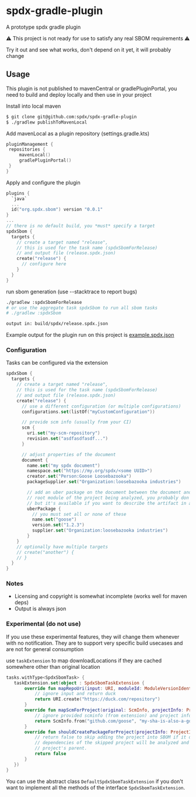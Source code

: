 # spdx-gradle-plugin
A prototype spdx gradle plugin

⚠ This project is not ready for use to satisfy any real SBOM requirements ⚠

Try it out and see what works, don't depend on it yet, it will probably change

## Usage
This plugin is not published to mavenCentral or gradlePluginPortal, you need to build and deploy
locally and then use in your project

Install into local maven
```bash
$ git clone git@github.com:spdx/spdx-gradle-plugin
$ ./gradlew publishToMavenLocal
```

Add mavenLocal as a plugin repository (settings.gradle.kts)
```kotlin
pluginManagement {
 repositories {
     mavenLocal()
     gradlePluginPortal()
 }
}
```

Apply and configure the plugin
```kotlin
plugins {
  `java`
  ...
  id("org.spdx.sbom") version "0.0.1"
}
...
// there is no default build, you *must* specify a target
spdxSbom {
  targets {
    // create a target named "release",
    // this is used for the task name (spdxSbomForRelease)
    // and output file (release.spdx.json)
    create("release") {
      // configure here
    }
  }
}
```

run sbom generation (use --stacktrace to report bugs)
```bash
./gradlew :spdxSbomForRelease
# or use the aggregate task spdxSbom to run all sbom tasks
# ./gradlew :spdxSbom

output in: build/spdx/release.spdx.json
```

Example output for the plugin run on this project is [example.spdx.json](example.spdx.json)

### Configuration

Tasks can be configured via the extension
```kotlin
spdxSbom {
  targets {
    // create a target named "release",
    // this is used for the task name (spdxSbomForRelease)
    // and output file (release.spdx.json)
    create("release") {
      // use a different configuration (or multiple configurations)
      configurations.set(listOf("myCustomConfiguration"))

      // provide scm info (usually from your CI)
      scm {
        uri.set("my-scm-repository")
        revision.set("asdfasdfasdf...")
      }

      // adjust properties of the document
      document {
        name.set("my spdx document")
        namespace.set("https://my.org/spdx/<some UUID>")
        creator.set("Person:Goose Loosebazooka")
        packageSupplier.set("Organization:loosebazooka industries")

        // add an uber package on the document between the document and the
        // root module of the project being analyzed, you probably don't need this
        // but it's available if you want to describe the artifact in a special way
        uberPackage {
          // you must set all or none of these
          name.set("goose")
          version.set("1.2.3")
          supplier.set("Organization:loosebazooka industries")
        }
    }
    // optionally have multiple targets
    // create("another") {
    // }
  }
}
```

### Notes
- Licensing and copyright is somewhat incomplete (works well for maven deps)
- Output is always json

### Experimental (do not use)

If you use these experimental features, they will change them whenever with no notification. They are
to support very specific build usecases and are not for general consumption

use `taskExtension` to map downloadLocations if they are cached somewhere other than original location
```kotlin
tasks.withType<SpdxSbomTask> {
   taskExtension.set(object : SpdxSbomTaskExtension {
       override fun mapRepoUri(input: URI, moduleId: ModuleVersionIdentifier): URI {
           // ignore input and return duck
           return URI.create("https://duck.com/repository")
       }
       override fun mapScmForProject(original: ScmInfo, projectInfo: ProjectInfo): ScmInfo {
           // ignore provided scminfo (from extension) and project info (the project we are looking for scm info)
           return ScmInfo.from("github.com/goose", "my-sha-is-also-a-goose")
       }
       override fun shouldCreatePackageForProject(projectInfo: ProjectInfo): Boolean {
           // return false to skip adding the project into SBOM if it doesn't represent an external dependency. All
           // dependencies of the skipped project will be analyzed and represented in the SBOM as dependencies of the
           // project's parent.
           return false
       }
   })
}
```

You can use the abstract class `DefaultSpdxSbomTaskExtension` if you don't want to implement all the methods
of the interface `SpdxSbomTaskExtension`.
